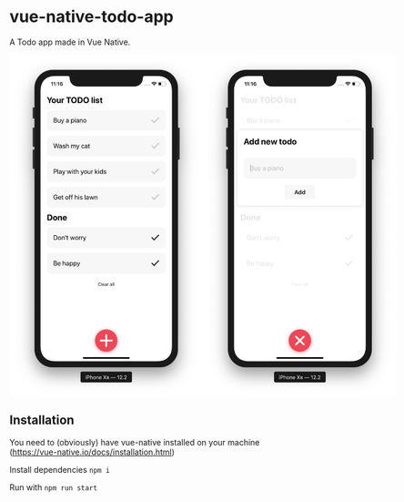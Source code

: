 # vue-native-todo-app
A Todo app made in Vue Native.

<div style="display: flex">
  <img src="https://github.com/karolsw3/vue-native-todo-app/blob/master/screenshots/1.png?raw=true" height="600">
  <img src="https://github.com/karolsw3/vue-native-todo-app/blob/master/screenshots/2.png?raw=true" height="600">
</div>

## Installation

You need to (obviously) have vue-native installed on your machine (https://vue-native.io/docs/installation.html)

Install dependencies ``` npm i ```

Run with ``` npm run start ```
